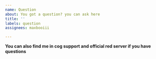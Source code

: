 ```yaml
---
name: Question
about: You got a question? you can ask here
title: ''
labels: question
assignees: maxbooiii

---
```


**You can also find me in cog support and official red server if you have questions**
